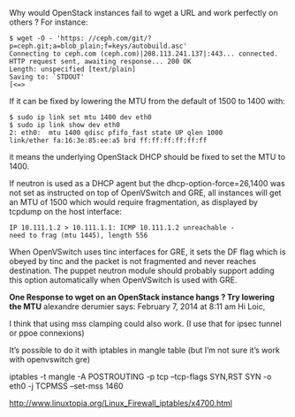 Why would OpenStack instances fail to wget a URL and work perfectly on others ? For instance:

    $ wget -O - 'https: //ceph.com/git/?p=ceph.git;a=blob_plain;f=keys/autobuild.asc'
    Connecting to ceph.com (ceph.com)|208.113.241.137|:443... connected.
    HTTP request sent, awaiting response... 200 OK
    Length: unspecified [text/plain]
    Saving to: `STDOUT'
    [<=>
  
If it can be fixed by lowering the MTU from the default of 1500 to 1400 with:

    $ sudo ip link set mtu 1400 dev eth0
    $ sudo ip link show dev eth0
    2: eth0:  mtu 1400 qdisc pfifo_fast state UP qlen 1000
    link/ether fa:16:3e:85:ee:a5 brd ff:ff:ff:ff:ff:ff

it means the underlying OpenStack DHCP should be fixed to set the MTU to 1400.

If neutron is used as a DHCP agent but the dhcp-option-force=26,1400 was not set as instructed on top of OpenVSwitch and GRE, all instances will get an MTU of 1500 which would require fragmentation, as displayed by tcpdump on the host interface:

    IP 10.111.1.2 > 10.111.1.1: ICMP 10.111.1.2 unreachable -
    need to frag (mtu 1445), length 556
   
When OpenVSwitch uses tinc interfaces for GRE, it sets the DF flag which is obeyed by tinc and the packet is not fragmented and never reaches destination. The puppet neutron module should probably support adding this option automatically when OpenVSwitch is used with GRE.

**One Response to wget on an OpenStack instance hangs ? Try lowering the MTU**
alexandre derumier says:
February 7, 2014 at 8:11 am
Hi Loic,

I think that using mss clamping could also work. (I use that for ipsec tunnel or ppoe connexions)

It’s possible to do it with iptables in mangle table (but I’m not sure it’s work with openvswitch gre)

iptables -t mangle -A POSTROUTING -p tcp –tcp-flags SYN,RST SYN -o eth0 -j TCPMSS –set-mss 1460

http://www.linuxtopia.org/Linux_Firewall_iptables/x4700.html
